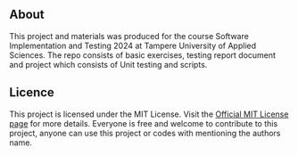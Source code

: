 ## About 
This project and materials was produced for the course Software Implementation and Testing 2024 at Tampere University of Applied Sciences. The repo consists of basic exercises,
testing report document and project which consists of Unit testing and scripts.

## Licence
This project is licensed under the MIT License. Visit the [Official MIT License page](https://opensource.org/license/MIT) for more details. Everyone is free and welcome to contribute to this project, anyone can use this project or codes with mentioning the authors name.
